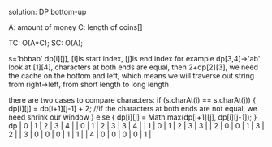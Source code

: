 solution: DP bottom-up

A: amount of money
C: length of coins[]

TC: O(A*C);
SC: O(A);

s='bbbab'
dp[i][j], [i]is start index, [j]is end index
for example dp[3,4]->'ab' 
look at [1][4], characters at both ends are equal, then 2+dp[2][3], we need the cache on the bottom and
left, which means we will traverse out string from right->left, from short length to long length

there are two cases to compare characters:
if (s.charAt(i) == s.charAt(j)) {
dp[i][j] = dp[i+1][j-1] + 2;
//if the characters at both ends are not equal, we need shrink our window
} else {
dp[i][j] = Math.max(dp[i+1][j], dp[i][j-1]);
}
dp  | 0 | 1 | 2 | 3 | 4 | 
| 0 | 1 | 2 | 3 | 3 | 4 |
| 1 | 0 | 1 | 2 | 3 | 3 |
| 2 | 0 | 0 | 1 | 3 | 2 |
| 3 | 0 | 0 | 0 | 1 | 1 |
| 4 | 0 | 0 | 0 | 0 | 1 | 